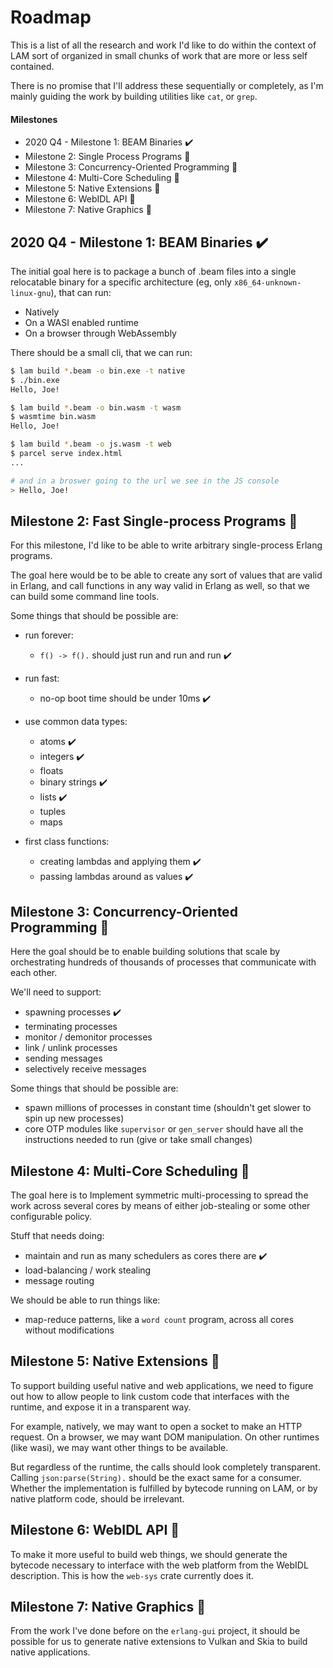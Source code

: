 # Roadmap

This is a list of all the research and work I'd like to do within the context
of LAM sort of organized in small chunks of work that are more or less self
contained.

There is no promise that I'll address these sequentially or completely, as I'm
mainly guiding the work by building utilities like `cat`, or `grep`.

#### Milestones

* 2020 Q4 - Milestone 1: BEAM Binaries :heavy_check_mark:
* Milestone 2: Single Process Programs :hammer:
* Milestone 3: Concurrency-Oriented Programming :hammer:
* Milestone 4: Multi-Core Scheduling :hammer:
* Milestone 5: Native Extensions :crystal_ball:
* Milestone 6: WebIDL API :rocket:
* Milestone 7: Native Graphics :rocket:

## 2020 Q4 - Milestone 1: BEAM Binaries :heavy_check_mark:

The initial goal here is to package a bunch of .beam files into a single
relocatable binary for a specific architecture (eg, only
`x86_64-unknown-linux-gnu`), that can run:

* Natively
* On a WASI enabled runtime
* On a browser through WebAssembly

There should be a small cli, that we can run:

```sh
$ lam build *.beam -o bin.exe -t native
$ ./bin.exe
Hello, Joe!

$ lam build *.beam -o bin.wasm -t wasm
$ wasmtime bin.wasm
Hello, Joe!

$ lam build *.beam -o js.wasm -t web
$ parcel serve index.html
...

# and in a broswer going to the url we see in the JS console
> Hello, Joe!
```

## Milestone 2: Fast Single-process Programs :hammer:

For this milestone, I'd like to be able to write arbitrary single-process
Erlang programs. 

The goal here would be to be able to create any sort of values that are valid
in Erlang, and call functions in any way valid in Erlang as well, so that 
we can build some command line tools.

Some things that should be possible are:

* run forever:
  * `f() -> f().` should just run and run and run :heavy_check_mark:

* run fast:
  * no-op boot time should be under 10ms :heavy_check_mark:

* use common data types:
  * atoms :heavy_check_mark:
  * integers :heavy_check_mark:
  * floats
  * binary strings :heavy_check_mark:
  * lists :heavy_check_mark:
  * tuples
  * maps

* first class functions:
  * creating lambdas and applying them :heavy_check_mark:
  * passing lambdas around as values :heavy_check_mark:

## Milestone 3: Concurrency-Oriented Programming :hammer:

Here the goal should be to enable building solutions that scale by
orchestrating hundreds of thousands of processes that communicate with each
other.

We'll need to support:
* spawning processes :heavy_check_mark:
* terminating processes
* monitor / demonitor processes
* link / unlink processes
* sending messages
* selectively receive messages

Some things that should be possible are:
* spawn millions of processes in constant time (shouldn't get slower to spin up
  new processes)
* core OTP modules like `supervisor` or `gen_server` should have all the
  instructions needed to run (give or take small changes)

## Milestone 4: Multi-Core Scheduling :crystal_ball:

The goal here is to
Implement symmetric multi-processing to spread the work across several cores by
means of either job-stealing or some other configurable policy.

Stuff that needs doing:

* maintain and run as many schedulers as cores there are :heavy_check_mark:
* load-balancing / work stealing
* message routing

We should be able to run things like:

* map-reduce patterns, like a `word count` program, across all cores without
  modifications

## Milestone 5: Native Extensions :hammer:

To support building useful native and web applications, we need to figure out
how to allow people to link custom code that interfaces with the runtime, and
expose it in a transparent way.

For example, natively, we may want to open a socket to make an HTTP request. On
a browser, we may want DOM manipulation. On other runtimes (like wasi), we may
want other things to be available.

But regardless of the runtime, the calls should look completely transparent.
Calling `json:parse(String).` should be the exact same for a consumer. Whether
the implementation is fulfilled by bytecode running on LAM, or by native
platform code, should be irrelevant.

## Milestone 6: WebIDL API :rocket:

To make it more useful to build web things, we should generate the bytecode
necessary to interface with the web platform from the WebIDL description. This
is how the `web-sys` crate currently does it.

## Milestone 7: Native Graphics :rocket:

From the work I've done before on the `erlang-gui` project, it should be
possible for us to generate native extensions to Vulkan and Skia to build
native applications.

